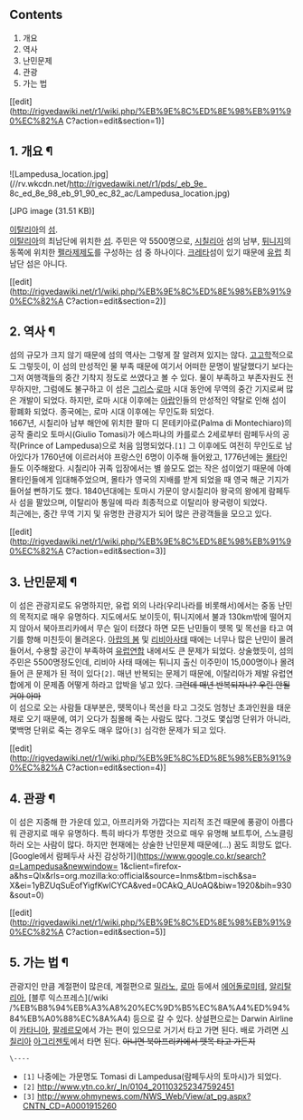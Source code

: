 ## Contents

    

1. 개요 
2. 역사 
3. 난민문제 
4. 관광 
5. 가는 법 

[[edit](http://rigvedawiki.net/r1/wiki.php/%EB%9E%8C%ED%8E%98%EB%91%90%EC%82%A
C?action=edit&section=1)]

## 1. 개요 ¶

![Lampedusa_location.jpg](//rv.wkcdn.net/http://rigvedawiki.net/r1/pds/_eb_9e_
8c_ed_8e_98_eb_91_90_ec_82_ac/Lampedusa_location.jpg)

[JPG image (31.51 KB)]

  

[이탈리아](%EC%9D%B4%ED%83%88%EB%A6%AC%EC%95%84.md)의 [섬](%EC%84%AC.md).  
[이탈리아](%EC%9D%B4%ED%83%88%EB%A6%AC%EC%95%84.md)의 최남단에 위치한
[섬](%EC%84%AC.md). 주민은 약 5500명으로,
[시칠리아](%EC%8B%9C%EC%B9%A0%EB%A6%AC%EC%95%84.md) 섬의 남부,
[튀니지](%ED%8A%80%EB%8B%88%EC%A7%80.md)의 동쪽에 위치한 [펠라제제도](%ED%8E%A0%EB%9D%BC%EC%A0%9C%20%EC%A0%9C%EB%8F%84.md)를 구성하는 섬 중 하나이다.
[크레타](%ED%81%AC%EB%A0%88%ED%83%80.md)섬이 있기 때문에
[유럽](%EC%9C%A0%EB%9F%BD.md) 최남단 섬은 아니다.

  

[[edit](http://rigvedawiki.net/r1/wiki.php/%EB%9E%8C%ED%8E%98%EB%91%90%EC%82%A
C?action=edit&section=2)]

## 2. 역사 ¶

섬의 규모가 크지 않기 때문에 섬의 역사는 그렇게 잘 알려져 있지는 않다.
[고고학](%EA%B3%A0%EA%B3%A0%ED%95%99.md)적으로도 그렇듯이, 이 섬의 만성적인 물 부족 때문에 여기서 어떠한
문명이 발달했다기 보다는 그저 여행객들의 중간 기착지 정도로 쓰였다고 볼 수 있다. 물이 부족하고 부존자원도 전무하지만, 그럼에도 불구하고
이 섬은 [그리스](%EA%B7%B8%EB%A6%AC%EC%8A%A4.md)·[로마](%EB%A1%9C%EB%A7%88.md)
시대 동안에 무역의 중간 기지로써 많은 개발이 되었다. 하지만, 로마 시대 이후에는
[아랍](%EC%95%84%EB%9E%8D.md)인들의 만성적인 약탈로 인해 섬이 황폐화 되었다. 종국에는, 로마 시대 이후에는
무인도화 되었다.  
1667년, 시칠리아 남부 해안에 위치한 팔마 디 몬테키아로(Palma di Montechiaro)의 공작 줄리오 토마시(Giulio
Tomasi)가 에스파냐의 카를로스 2세로부터 람페두사의 공작(Prince of Lampedusa)으로 처음 임명되었다.`[1]` 그
이후에도 여전히 무인도로 남아있다가 1760년에 이르러서야 프랑스인 6명이 이주해 들어왔고, 1776년에는
[몰타](%EB%AA%B0%ED%83%80.md)인들도 이주해왔다. 시칠리아 귀족 입장에서는 별 쓸모도 없는 작은 섬이었기 때문에 아예
몰타인들에게 임대해주었으며, 몰타가 영국의 지배를 받게 되었을 때 영국 해군 기지가 들어설 뻔하기도 했다. 1840년대에는 토마시 가문이
양시칠리아 왕국의 왕에게 람페두사 섬을 팔았으며, 이탈리아 통일에 따라 최종적으로 이탈리아 왕국령이 되었다.  
최근에는, 중간 무역 기지 및 유명한 관광지가 되어 많은 관광객들을 모으고 있다.

  

[[edit](http://rigvedawiki.net/r1/wiki.php/%EB%9E%8C%ED%8E%98%EB%91%90%EC%82%A
C?action=edit&section=3)]

## 3. 난민문제 ¶

이 섬은 관광지로도 유명하지만, 유럽 외의 나라(우리나라를 비롯해서)에서는 중동 난민의 목적지로 매우 유명하다. 지도에서도 보이듯이,
튀니지에서 불과 130km밖에 떨어지지 않아서 북아프리카에서 무슨 일이 터졌다 하면 모든 난민들이 뗏목 및 목선을 타고 여기를 향해 미친듯이
몰려온다. [아랍의 봄](%EC%95%84%EB%9E%8D%EC%9D%98%20%EB%B4%84.md) 및 [리비아사태](%EB%A6%AC%EB%B9%84%EC%95%84%20%EC%82%AC%ED%83%9C.md) 때에는 너무나 많은 난민이
몰려들어서, 수용할 공간이 부족하여 [유럽연합](%EC%9C%A0%EB%9F%BD%EC%97%B0%ED%95%A9.md) 내에서도 큰
문제가 되었다. 상술했듯이, 섬의 주민은 5500명정도인데, 리비아 사태 때에는 튀니지 출신 이주민이 15,000명이나 몰려들어 큰 문제가
된 적이 있다`[2]`. 매년 반복되는 문제기 때문에, 이탈리아가 제발 유럽연합에게 이 문제좀 어떻게 하라고 압박을 넣고 있다.
<del>그런데 매년 반복되자나? 우린 안될거야 아마</del>  
이 섬으로 오는 사람들 대부분은, 뗏목이나 목선을 타고 그것도 엄청난 초과인원을 태운 채로 오기 때문에, 여기 오다가 침몰해 죽는 사람도
많다. 그것도 몇십명 단위가 아니라, 몇백명 단위로 죽는 경우도 매우 많아`[3]` 심각한 문제가 되고 있다.

  

[[edit](http://rigvedawiki.net/r1/wiki.php/%EB%9E%8C%ED%8E%98%EB%91%90%EC%82%A
C?action=edit&section=4)]

## 4. 관광 ¶

이 섬은 지중해 한 가운데 있고, 아프리카와 가깝다는 지리적 조건 때문에 풍광이 아름다워 관광지로 매우 유명하다. 특히 바다가 투명한 것으로
매우 유명해 보트투어, 스노클링 하러 오는 사람이 많다. 하지만 현재에는 상술한 난민문제 때문에(...) 꿈도 희망도 없다.  
[Google에서 람페두사 사진 감상하기](https://www.google.co.kr/search?q=Lampedusa&newwindow=
1&client=firefox-a&hs=Qlx&rls=org.mozilla:ko:official&source=lnms&tbm=isch&sa=
X&ei=1yBZUqSuEofYigfKwICYCA&ved=0CAkQ_AUoAQ&biw=1920&bih=930&sout=0)

  

[[edit](http://rigvedawiki.net/r1/wiki.php/%EB%9E%8C%ED%8E%98%EB%91%90%EC%82%A
C?action=edit&section=5)]

## 5. 가는 법 ¶

관광지인 만큼 계절편이 많은데, 계절편으로 [밀라노](%EB%B0%80%EB%9D%BC%EB%85%B8.md),
[로마](%EB%A1%9C%EB%A7%88.md) 등에서 [에어돌로미테](%EC%97%90%EC%96%B4%20%EB%8F%8C%EB%A1%9C%EB%AF%B8%ED%85%8C.md),
[알리탈리아](%EC%95%8C%EB%A6%AC%ED%83%88%EB%A6%AC%EC%95%84.md), [블루 익스프레스](/wiki
/%EB%B8%94%EB%A3%A8%20%EC%9D%B5%EC%8A%A4%ED%94%84%EB%A0%88%EC%8A%A4) 등으로 갈 수
있다. 상설편으로는 Darwin Airline이 [카타니아](%EC%B9%B4%ED%83%80%EB%8B%88%EC%95%84.md),
[팔레르모](%ED%8C%94%EB%A0%88%EB%A5%B4%EB%AA%A8.md)에서 가는 편이 있으므로 거기서 타고 가면 된다.
배로 가려면 [시칠리아](%EC%8B%9C%EC%B9%A0%EB%A6%AC%EC%95%84.md)
[아그리젠토](%EC%95%84%EA%B7%B8%EB%A6%AC%EC%A0%A0%ED%86%A0.md)에서 타면 된다. <del>아니면
북아프리카에서 뗏목 타고 가든지</del>

`\----`

  * `[1]` 나중에는 가문명도 Tomasi di Lampedusa(람페두사의 토마시)가 되었다.
  * `[2]` <http://www.ytn.co.kr/_ln/0104_201103252347592451>
  * `[3]` <http://www.ohmynews.com/NWS_Web/View/at_pg.aspx?CNTN_CD=A0001915260>

